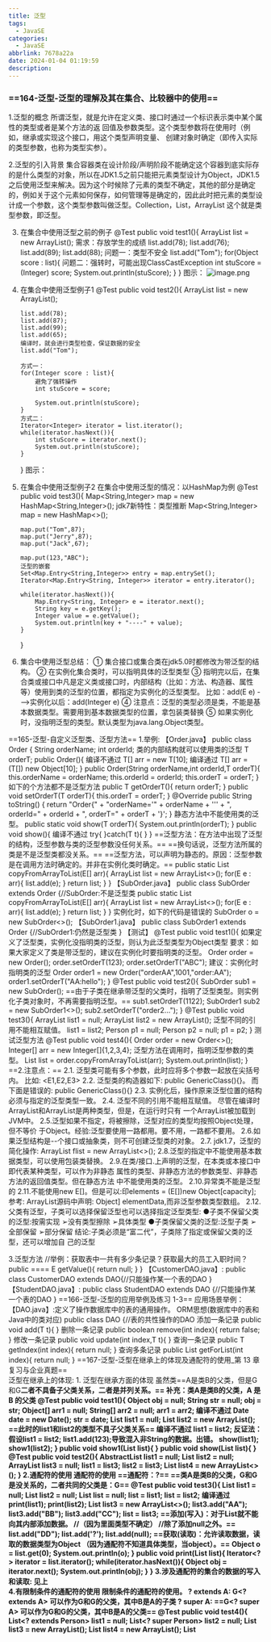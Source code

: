 ```yaml
---
title: 泛型
tags:
  - JavaSE
categories:
  - JavaSE
abbrlink: 7678a22a
date: 2024-01-04 01:19:59
description:
---
```


### ==164-泛型-泛型的理解及其在集合、比较器中的使用== 

1.泛型的概念
所谓泛型，就是允许在定义类、接口时通过一个标识表示类中某个属性的类型或者是某个方法的返
回值及参数类型。这个类型参数将在使用时（例如，继承或实现这个接口，用这个类型声明变量、
创建对象时确定（即传入实际的类型参数，也称为类型实参）。

2.泛型的引入背景
集合容器类在设计阶段/声明阶段不能确定这个容器到底实际存的是什么类型的对象，所以在JDK1.5之前只能把元素类型设计为Object，JDK1.5之后使用泛型来解决。因为这个时候除了元素的类型不确定，其他的部分是确定的，例如关于这个元素如何保存，如何管理等是确定的，因此此时把元素的类型设计成一个参数，这个类型参数叫做泛型。Collection<E>，List<E>，ArrayList<E>   这个<E>就是类型参数，即泛型。

3. 在集合中使用泛型之前的例子
   @Test
   public void test1(){
       ArrayList list = new ArrayList();
       需求：存放学生的成绩
       list.add(78);
       list.add(76);
       list.add(89);
       list.add(88);
       问题一：类型不安全
       list.add("Tom");
       for(Object score : list){
           问题二：强转时，可能出现ClassCastException
           int stuScore = (Integer) score;
           System.out.println(stuScore);
       }
   }
     图示：
     ![image.png](http://cdn.this0.com/blog/img/1679410156899-194af6f9-83af-4b3e-9b7a-096590516af1.png?OSSAccessKeyId=LTAI5tAje5MhbPSKCC6QdGZb&Expires=9000000000&Signature=AUUykCzq0yotpaSvZsWKaC/cpJE=&x-oss-process=style/cdn.this0)

4. 在集合中使用泛型例子1
   @Test
   public void test2(){
      ArrayList<Integer> list =  new ArrayList<Integer>();

       list.add(78);
       list.add(87);
       list.add(99);
       list.add(65);
       编译时，就会进行类型检查，保证数据的安全
       list.add("Tom");
          
       方式一：
       for(Integer score : list){
           避免了强转操作
           int stuScore = score;
          
           System.out.println(stuScore);
       }
       方式二：
       Iterator<Integer> iterator = list.iterator();
       while(iterator.hasNext()){
           int stuScore = iterator.next();
           System.out.println(stuScore);
       }

   } 
     图示：

5. 在集合中使用泛型例子2
   在集合中使用泛型的情况：以HashMap为例
   @Test
   public void test3(){
       Map<String,Integer> map = new HashMap<String,Integer>();
       jdk7新特性：类型推断
       Map<String,Integer> map = new HashMap<>();

       map.put("Tom",87);
       map.put("Jerry",87);
       map.put("Jack",67);
          
       map.put(123,"ABC");
       泛型的嵌套
       Set<Map.Entry<String,Integer>> entry = map.entrySet();
       Iterator<Map.Entry<String, Integer>> iterator = entry.iterator();
          
       while(iterator.hasNext()){
           Map.Entry<String, Integer> e = iterator.next();
           String key = e.getKey();
           Integer value = e.getValue();
           System.out.println(key + "----" + value);
       }

   }

6. 集合中使用泛型总结：
   ① 集合接口或集合类在jdk5.0时都修改为带泛型的结构。
     ② 在实例化集合类时，可以指明具体的泛型类型
     ③ 指明完以后，在集合类或接口中凡是定义类或接口时，内部结构（比如：方法、构造器、属性等）使用到类的泛型的位置，都指定为实例化的泛型类型。
     比如：add(E e)  --->实例化以后：add(Integer e)
     ④ 注意点：泛型的类型必须是类，不能是基本数据类型。需要用到基本数据类型的位置，拿包装类替换
     ⑤ 如果实例化时，没指明泛型的类型。默认类型为java.lang.Object类型。

  ==165-泛型-自定义泛型类、泛型方法== 
  1.举例:
  【Order.java】
  public class Order<T> {
   String orderName;
   int orderId;
   类的内部结构就可以使用类的泛型
   T orderT;
   public Order(){
       编译不通过
       T[] arr = new T[10];
       编译通过
       T[] arr = (T[]) new Object[10];
   }
   public Order(String orderName,int orderId,T orderT){
       this.orderName = orderName;
       this.orderId = orderId;
       this.orderT = orderT;
   }
   如下的个方法都不是泛型方法
   public T getOrderT(){
       return orderT;
   }
   public void setOrderT(T orderT){
       this.orderT = orderT;
   }
   @Override
   public String toString() {
       return "Order{" +
               "orderName='" + orderName + '\'' +
               ", orderId=" + orderId +
               ", orderT=" + orderT +
               '}';
   }
   静态方法中不能使用类的泛型。
   public static void show(T orderT){
       System.out.println(orderT);
   }
   public void show(){
       编译不通过
       try{
       }catch(T t){
       }
   }
   ==泛型方法：在方法中出现了泛型的结构，泛型参数与类的泛型参数没任何关系。==
   ==换句话说，泛型方法所属的类是不是泛型类都没关系。==
   ==泛型方法，可以声明为静态的。原因：泛型参数是在调用方法时确定的。并非在实例化类时确定。==
   public static <E>  List<E> copyFromArrayToList(E[] arr){
       ArrayList<E> list = new ArrayList<>();
       for(E e : arr){
           list.add(e);
       }
       return list;
   }
  }
  【SubOrder.java】
  public class SubOrder extends Order<Integer> {//SubOrder:不是泛型类
   public static <E> List<E> copyFromArrayToList(E[] arr){
       ArrayList<E> list = new ArrayList<>();
       for(E e : arr){
           list.add(e);
       }
       return list;
   }
  }
  实例化时，如下的代码是错误的
  SubOrder<Integer> o = new SubOrder<>();
  【SubOrder1.java】
  public class SubOrder1<T> extends Order<T> {//SubOrder1<T>:仍然是泛型类
  }
  【测试】
  @Test
   public void test1(){
       如果定义了泛型类，实例化没指明类的泛型，则认为此泛型类型为Object类型
       要求：如果大家定义了类是带泛型的，建议在实例化时要指明类的泛型。
       Order order = new Order();
       order.setOrderT(123);
       order.setOrderT("ABC");
       建议：实例化时指明类的泛型
       Order<String> order1 = new Order<String>("orderAA",1001,"order:AA");
       order1.setOrderT("AA:hello");
   }
   @Test
   public void test2(){
       SubOrder sub1 = new SubOrder();
       ==由于子类在继承带泛型的父类时，指明了泛型类型。则实例化子类对象时，不再需要指明泛型。==
       sub1.setOrderT(1122);
       SubOrder1<String> sub2 = new SubOrder1<>();
       sub2.setOrderT("order2...");
   }
   @Test
   public void test3(){
       ArrayList<String> list1 = null;
       ArrayList<Integer> list2 = new ArrayList<Integer>();
       泛型不同的引用不能相互赋值。
       list1 = list2;
       Person p1 = null;
       Person p2 = null;
       p1 = p2;
   }
   测试泛型方法
   @Test
   public void test4(){
       Order<String> order = new Order<>();
       Integer[] arr = new Integer[]{1,2,3,4};
       泛型方法在调用时，指明泛型参数的类型。
       List<Integer> list = order.copyFromArrayToList(arr);
       System.out.println(list);
   }
  ==2.注意点：==
  	2.1. 泛型类可能有多个参数，此时应将多个参数一起放在尖括号内。
  比如: <E1,E2,E3>
  	2.2. 泛型类的构造器如下: public GenericClass(){}。
  而下面是错误的: public GenericClass<E>(){}
  	2.3. 实例化后，操作原来泛型位置的结构必须与指定的泛型类型一致。
  	2.4. 泛型不同的引用不能相互赋值。
  尽管在编译时ArrayList<String>和ArrayList<Integer>是两种类型，但是，在运行时只有
  一个ArrayList被加载到JVM中。
  	2.5.泛型如果不指定，将被擦除，泛型对应的类型均按照Object处理，但不等价
  于Object。经验:泛型要使用一路都用。要不用，一路都不要用。
  	2.6.如果泛型结构是--个接口或抽象类，则不可创建泛型类的对象。
  	2.7. jdk1.7，泛型的简化操作: ArrayList<Fruit> flist = new ArrayList<>();
  	2.8.泛型的指定中不能使用基本数据类型，可以使用包装类替换。
  	2.9.在类/接口.上声明的泛型，在本类或本接口中即代表某种类型，可以作为非静态
  属性的类型、非静态方法的参数类型、非静态方法的返回值类型。但在静态方法
  中不能使用类的泛型。
  	2.10.异常类不能是泛型的
  	2.11.不能使用new E[]。但是可以:印elements = (E[])new Object[capacity];
  参考: ArrayList源码中声明: Object] elementData,而非泛型参数类型数组。
  	2.12.父类有泛型，子类可以选择保留泛型也可以选择指定泛型类型:
  ●子类不保留父类的泛型:按需实现
  ➢没有类型擦除
  ➢具体类型
  ●子类保留父类的泛型:泛型子类
  ➢全部保留
  ➢部分保留
  结论:子类必须是“富二代”，子类除了指定或保留父类的泛型，还可以增加自
  己的泛型

3.泛型方法
    //举例：获取表中一共有多少条记录？获取最大的员工入职时间？
    public ==<E>== E getValue(){
        return null;
    }
}
【CustomerDAO.java】:
public class CustomerDAO extends DAO<Customer>{//只能操作某一个表的DAO
}
【StudentDAO.java】:
public class StudentDAO extends DAO<Student> {//只能操作某一个表的DAO
}
==166-泛型-泛型的应用举例及练习 1-3== 
应用场景举例：
【DAO.java】:定义了操作数据库中的表的通用操作。   ORM思想(数据库中的表和Java中的类对应)
public class DAO<T> {//表的共性操作的DAO
    添加一条记录
    public void add(T t){
    }
    删除一条记录
    public boolean remove(int index){
        return false;
    }
    修改一条记录
    public void update(int index,T t){
    }
    查询一条记录
    public T getIndex(int index){
        return null;
    }
    查询多条记录
    public List<T> getForList(int index){
        return null;
    }
==167-泛型-泛型在继承上的体现及通配符的使用_第 13 章复习与企业真题==  
泛型在继承上的体现:
    1. 泛型在继承方面的体现
      虽然类==A是类B的父类，但是G<A> 和G<B>二者不具备子父类关系，二者是并列关系。==
       补充：类A是类B的父类，A<G> 是 B<G> 的父类
    @Test
    public void test1(){
        Object obj = null;
        String str = null;
        obj = str;
        Object[] arr1 = null;
        String[] arr2 = null;
        arr1 = arr2;
        编译不通过
        Date date = new Date();
        str = date;
        List<Object> list1 = null;
        List<String> list2 = new ArrayList<String>();
        ==此时的list1和list2的类型不具子父类关系==
        编译不通过
       list1 = list2;
        反证法：
        假设list1 = list2;
           list1.add(123);导致混入非String的数据。出错。
        show(list1);
        show1(list2);
    }
    public void show1(List<String> list){
    }
    public void show(List<Object> list){
    }
    @Test
    public void test2(){
        AbstractList<String> list1 = null;
        List<String> list2 = null;
        ArrayList<String> list3 = null;
        list1 = list3;
        list2 = list3;
        List<String> list4 = new ArrayList<>();
    }
2.通配符的使用
    通配符的使用
       ==通配符：?==
       ==类A是类B的父类，G<A>和G<B>是没关系的，二者共同的父类是：G<?>==
    @Test
    public void test3(){
        List<Object> list1 = null;
        List<String> list2 = null;
        List<?> list = null;
        list = list1;
        list = list2;
        编译通过
       print(list1);
       print(list2);
        List<String> list3 = new ArrayList<>();
        list3.add("AA");
        list3.add("BB");
        list3.add("CC");
        list = list3;
        ==添加(写入)：对于List<?>就不能向其内部添加数据。	//（因为里面类型不确定） //除了添加null之外。==
        list.add("DD");
        list.add('?');
        list.add(null);
        ==获取(读取)：允许读取数据，读取的数据类型为Object  （因为通配符不知道具体类型，当object）。==
        Object o = list.get(0);
        System.out.println(o);
    }
    public void print(List<?> list){
        Iterator<?> iterator = list.iterator();
        while(iterator.hasNext()){
            Object obj = iterator.next();
            System.out.println(obj);
        }
    }
3.涉及通配符的集合的数据的写入和读取:
见上	
4.有限制条件的通配符的使用
    限制条件的通配符的使用。
        ? extends A:
                G<? extends A> 可以作为G<A>和G<B>的父类，其中B是A的子类
        ? super A:
                ==G<? super A> 可以作为G<A>和G<B>的父类，其中B是A的父类==
    @Test
    public void test4(){
        List<? extends Person> list1 = null;
        List<? super Person> list2 = null;
        List<Student> list3 = new ArrayList<Student>();
        List<Person> list4 = new ArrayList<Person>();
        List<Object> list5 = new ArrayList<Object>();
        list1 = list3;
        list1 = list4;
        list1 = list5;
        list2 = list3;
        list2 = list4;
        list2 = list5;

        读取数据：
        list1 = list3;
        Person p = list1.get(0);
        编译不通过
        Student s = list1.get(0);
        list2 = list4;
        Object obj = list2.get(0);
        编译不通过
        Person obj = list2.get(0);
        写入数据：
        编译不通过
        list1.add(new Student());
        编译通过
        list2.add(new Person());
        list2.add(new Student());
    }	 



